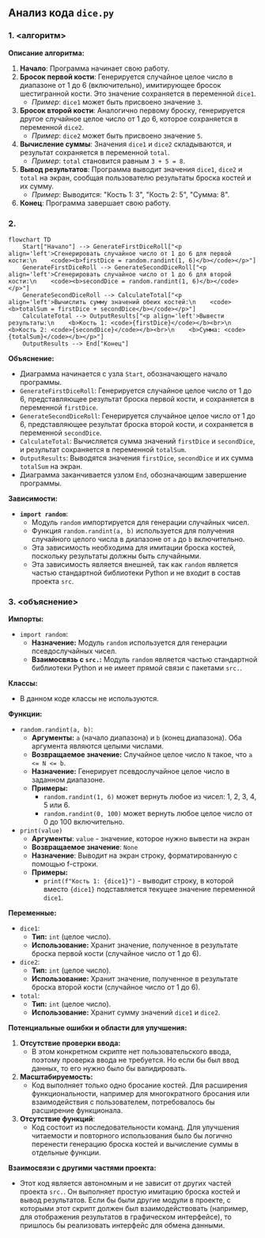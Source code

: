 ## Анализ кода `dice.py`

### 1. <алгоритм>

**Описание алгоритма:**

1.  **Начало**: Программа начинает свою работу.
2.  **Бросок первой кости**: Генерируется случайное целое число в диапазоне от 1 до 6 (включительно), имитирующее бросок шестигранной кости. Это значение сохраняется в переменной `dice1`.
    *   *Пример*: `dice1` может быть присвоено значение `3`.
3.  **Бросок второй кости**: Аналогично первому броску, генерируется другое случайное целое число от 1 до 6, которое сохраняется в переменной `dice2`.
    *   *Пример*: `dice2` может быть присвоено значение `5`.
4.  **Вычисление суммы**: Значения `dice1` и `dice2` складываются, и результат сохраняется в переменной `total`.
    *   *Пример*: `total` становится равным `3 + 5 = 8`.
5.  **Вывод результатов**: Программа выводит значения `dice1`, `dice2` и `total` на экран, сообщая пользователю результаты броска костей и их сумму.
    *   *Пример*: Выводится: "Кость 1: 3", "Кость 2: 5", "Сумма: 8".
6.  **Конец**: Программа завершает свою работу.

### 2. <mermaid>

```mermaid
flowchart TD
    Start["Начало"] --> GenerateFirstDiceRoll["<p align='left'>Сгенерировать случайное число от 1 до 6 для первой кости:\n    <code><b>firstDice = random.randint(1, 6)</b></code></p>"]
    GenerateFirstDiceRoll --> GenerateSecondDiceRoll["<p align='left'>Сгенерировать случайное число от 1 до 6 для второй кости:\n    <code><b>secondDice = random.randint(1, 6)</b></code></p>"]
    GenerateSecondDiceRoll --> CalculateTotal["<p align='left'>Вычислить сумму значений обеих костей:\n    <code><b>totalSum = firstDice + secondDice</b></code></p>"]
    CalculateTotal --> OutputResults["<p align='left'>Вывести результаты:\n    <b>Кость 1: <code>{firstDice}</code></b><br>\n    <b>Кость 2: <code>{secondDice}</code></b><br>\n    <b>Сумма: <code>{totalSum}</code></b></p>"]
    OutputResults --> End["Конец"]
```

**Объяснение:**

*   Диаграмма начинается с узла `Start`, обозначающего начало программы.
*   `GenerateFirstDiceRoll`:  Генерируется случайное целое число от 1 до 6, представляющее результат броска первой кости, и сохраняется в переменной `firstDice`.
*   `GenerateSecondDiceRoll`: Генерируется случайное целое число от 1 до 6, представляющее результат броска второй кости, и сохраняется в переменной `secondDice`.
*   `CalculateTotal`: Вычисляется сумма значений `firstDice` и `secondDice`, и результат сохраняется в переменной `totalSum`.
*   `OutputResults`: Выводятся значения `firstDice`, `secondDice` и их сумма `totalSum` на экран.
*   Диаграмма заканчивается узлом `End`, обозначающим завершение программы.

**Зависимости:**

*   **`import random`**:
    *   Модуль `random` импортируется для генерации случайных чисел.
    *   Функция `random.randint(a, b)` используется для получения случайного целого числа в диапазоне от `a` до `b` включительно.
    *   Эта зависимость необходима для имитации броска костей, поскольку результаты должны быть случайными.
     *   Эта зависимость является внешней, так как `random` является частью стандартной библиотеки Python и не входит в состав проекта `src`.

### 3. <объяснение>

**Импорты:**

*   `import random`:
    *   **Назначение:** Модуль `random` используется для генерации псевдослучайных чисел.
    *   **Взаимосвязь с `src.`:** Модуль `random` является частью стандартной библиотеки Python и не имеет прямой связи с пакетами `src.`.

**Классы:**

*   В данном коде классы не используются.

**Функции:**

*   `random.randint(a, b)`:
    *   **Аргументы:** `a` (начало диапазона) и `b` (конец диапазона). Оба аргумента являются целыми числами.
    *   **Возвращаемое значение:** Случайное целое число `N` такое, что `a <= N <= b`.
    *   **Назначение:** Генерирует псевдослучайное целое число в заданном диапазоне.
    *   **Примеры:**
        *   `random.randint(1, 6)` может вернуть любое из чисел: 1, 2, 3, 4, 5 или 6.
        *   `random.randint(0, 100)` может вернуть любое целое число от 0 до 100 включительно.
*   `print(value)`
    *   **Аргументы**: `value` - значение, которое нужно вывести на экран
    *   **Возвращаемое значение**: `None`
    *   **Назначение**: Выводит на экран строку, форматированную с помощью f-строки.
    *   **Примеры:**
         *   `print(f"Кость 1: {dice1}")` - выводит строку, в которой вместо `{dice1}` подставляется текущее значение переменной `dice1`.

**Переменные:**

*   `dice1`:
    *   **Тип:** `int` (целое число).
    *   **Использование:** Хранит значение, полученное в результате броска первой кости (случайное число от 1 до 6).
*   `dice2`:
    *   **Тип:** `int` (целое число).
    *   **Использование:** Хранит значение, полученное в результате броска второй кости (случайное число от 1 до 6).
*   `total`:
    *   **Тип:** `int` (целое число).
    *   **Использование:** Хранит сумму значений `dice1` и `dice2`.

**Потенциальные ошибки и области для улучшения:**

1.  **Отсутствие проверки ввода:**
    *   В этом конкретном скрипте нет пользовательского ввода, поэтому проверка ввода не требуется. Но если бы был ввод данных, то его нужно было бы валидировать.
2.  **Масштабируемость:**
    *   Код выполняет только одно бросание костей. Для расширения функциональности, например для многократного бросания или взаимодействия с пользователем, потребовалось бы расширение функционала.
3.  **Отсутствие функций**:
    *   Код состоит из последовательности команд. Для улучшения читаемости и повторного использования было бы логично перенести генерацию броска костей и вычисление суммы в отдельные функции.

**Взаимосвязи с другими частями проекта:**

*   Этот код является автономным и не зависит от других частей проекта `src.`. Он выполняет простую имитацию броска костей и вывод результатов. Если бы были другие модули в проекте, с которыми этот скрипт должен был взаимодействовать (например, для отображения результатов в графическом интерфейсе), то пришлось бы реализовать интерфейс для обмена данными.